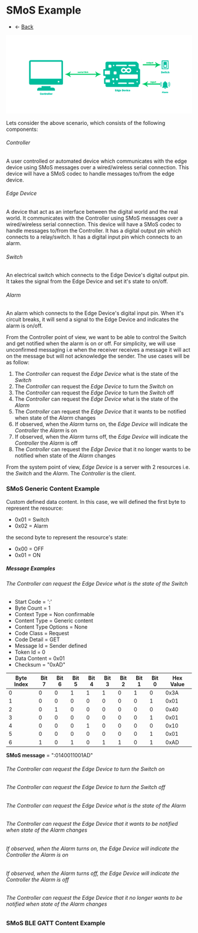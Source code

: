 # SMoS Example

* <- [Back](README.md)

![Simple GPIO Setup](images/smos_example.png)

Lets consider the above scenario, which consists of the following components:

###### Controller

A user controlled or automated device which communicates with the edge device using SMoS messages over a wired/wireless serial connection.
This device will have a SMoS codec to handle messages to/from the edge device.

###### Edge Device

A device that act as an interface between the digital world and the real world.
It communicates with the Controller using SMoS messages over a wired/wireless serial connection.
This device will have a SMoS codec to handle messages to/from the Controller.
It has a digital output pin which connects to a relay/switch.
It has a digital input pin which connects to an alarm.

###### Switch

An electrical switch which connects to the Edge Device's digital output pin.
It takes the signal from the Edge Device and set it's state to on/off.

###### Alarm

An alarm which connects to the Edge Device's digital input pin.
When it's circuit breaks, it will send a signal to the Edge Device and indicates the alarm is on/off.

From the Controller point of view, we want to be able to control the Switch and get notified when the alarm is on or off.
For simplicity, we will use unconfirmed messaging i.e when the receiver receives a message it will act on the message but will not acknowledge the sender.
The use cases will be as follow:

1. The *Controller* can request the *Edge Device* what is the state of the *Switch*
2. The *Controller* can request the *Edge Device* to turn the *Switch* on
3. The *Controller* can request the *Edge Device* to turn the *Switch* off
4. The *Controller* can request the *Edge Device* what is the state of the *Alarm*
5. The *Controller* can request the *Edge Device* that it wants to be notified when state of the *Alarm* changes
6. If observed, when the *Alarm* turns on, the *Edge Device* will indicate the *Controller* the *Alarm* is on
7. If observed, when the *Alarm* turns off, the *Edge Device* will indicate the *Controller* the *Alarm* is off
8. The *Controller* can request the *Edge Device* that it no longer wants to be notified when state of the *Alarm* changes

From the system point of view, *Edge Device* is a server with 2 resources i.e. the *Switch* and the *Alarm*.
The *Controller* is the client.

### SMoS Generic Content Example

Custom defined data content. In this case, we will defined the first byte to represent the resource:

* 0x01 = Switch
* 0x02 = Alarm

the second byte to represent the resource's state:
* 0x00 = OFF
* 0x01 = ON

##### Message Examples

###### The *Controller* can request the *Edge Device* what is the state of the *Switch*

* Start Code = ':'
* Byte Count = 1
* Context Type = Non confirmable
* Content Type = Generic content
* Content Type Options = None
* Code Class = Request
* Code Detail = GET
* Message Id = Sender defined
* Token Id = 0
* Data Content = 0x01
* Checksum = "0xAD"

| Byte Index | Bit 7 | Bit 6 | Bit 5 | Bit 4 | Bit 3 | Bit 2 | Bit 1 | Bit 0 | Hex Value |
| --- | --- | --- | --- | --- | --- | --- | --- | --- | --- |
| 0 | 0 | 0 | 1 | 1 | 1 | 0 | 1 | 0 | 0x3A |
| 1 | 0 | 0 | 0 | 0 | 0 | 0 | 0 | 1 | 0x01 |
| 2 | 0 | 1 | 0 | 0 | 0 | 0 | 0 | 0 | 0x40 |
| 3 | 0 | 0 | 0 | 0 | 0 | 0 | 0 | 1 | 0x01 |
| 4 | 0 | 0 | 0 | 1 | 0 | 0 | 0 | 0 | 0x10 |
| 5 | 0 | 0 | 0 | 0 | 0 | 0 | 0 | 1 | 0x01 |
| 6 | 1 | 0 | 1 | 0 | 1 | 1 | 0 | 1 | 0xAD |

**SMoS message** = ":0140011001AD"

###### The *Controller* can request the *Edge Device* to turn the *Switch* on

###### The *Controller* can request the *Edge Device* to turn the *Switch* off

###### The *Controller* can request the *Edge Device* what is the state of the *Alarm*

###### The *Controller* can request the *Edge Device* that it wants to be notified when state of the *Alarm* changes

###### If observed, when the *Alarm* turns on, the *Edge Device* will indicate the *Controller* the *Alarm* is on

###### If observed, when the *Alarm* turns off, the *Edge Device* will indicate the *Controller* the *Alarm* is off

###### The *Controller* can request the *Edge Device* that it no longer wants to be notified when state of the *Alarm* changes

### SMoS BLE GATT Content Example